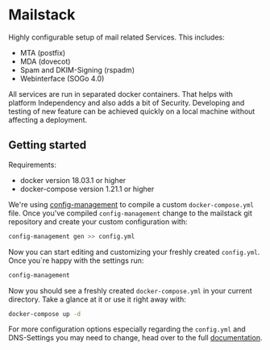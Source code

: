 # Mailstack
Highly configurable setup of mail related Services. This includes:

- MTA (postfix)
- MDA (dovecot)
- Spam and DKIM-Signing (rspadm)
- Webinterface (SOGo 4.0)

All services are run in separated docker containers.
That helps with platform Independency and also adds a bit of Security.
Developing and testing of new feature can be achieved quickly on a local machine without affecting a deployment.

## Getting started

Requirements:
- docker version 18.03.1 or higher
- docker-compose version 1.21.1 or higher

We're using [config-management](https://dev.cryptec.at/david/config-management) to compile a custom `docker-compose.yml` file.
Once you've compiled `config-management` change to the mailstack git repository and create your custom configuration with:
```bash
config-management gen >> config.yml
```

Now you can start editing and customizing your freshly created `config.yml`. Once you`re happy with the settings run:
```bash
config-management
```

Now you should see a freshly created `docker-compose.yml` in your current directory. Take a glance at it or use it right away with:
```bash
docker-compose up -d
```

For more configuration options especially regarding the `config.yml` and DNS-Settings you may need to change, head over to the full [documentation](https://dev.cryptec.at/infrastructure/).